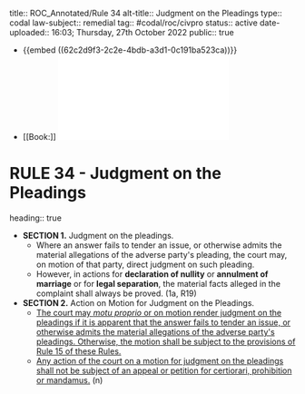 title:: ROC_Annotated/Rule 34
alt-title:: Judgment on the Pleadings
type:: codal
law-subject:: remedial
tag:: #codal/roc/civpro
status:: active
date-uploaded:: 16:03; Thursday, 27th October 2022
public:: true

- {{embed ((62c2d9f3-2c2e-4bdb-a3d1-0c191ba523ca))}}
- [[Book:]] ![Noche Vol 1, 2021 ed., RULE 34](../assets/VOL1_NOCHE_2021_RULE34.pdf)
# RULE 34 - Judgment on the Pleadings
heading:: true
- **SECTION 1.** Judgment on the pleadings.
	- Where an answer fails to tender an issue, or otherwise admits the material allegations of the adverse party's pleading, the court may, on motion of that party, direct judgment on such pleading.
	- However, in actions for **declaration of nullity** or **annulment of marriage** or for **legal separation**, the material facts alleged in the complaint shall always be proved. (1a, R19)
- **SECTION 2.** Action on Motion for Judgment on the Pleadings.
	- <ins>The court may *motu proprio* or on motion render judgment on the pleadings if it is apparent that the answer fails to tender an issue, or otherwise admits the material allegations of the adverse party's pleadings. Otherwise, the motion shall be subject to the provisions of Rule 15 of these Rules.</ins>
	- <ins>Any action of the court on a motion for judgment on the pleadings shall not be subject of an appeal or petition for certiorari, prohibition or mandamus.</ins> (n)